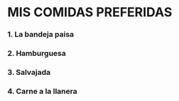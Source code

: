 # MIS COMIDAS PREFERIDAS
### 1. La bandeja paisa
### 2. Hamburguesa
### 3. Salvajada
### 4. Carne a la llanera
